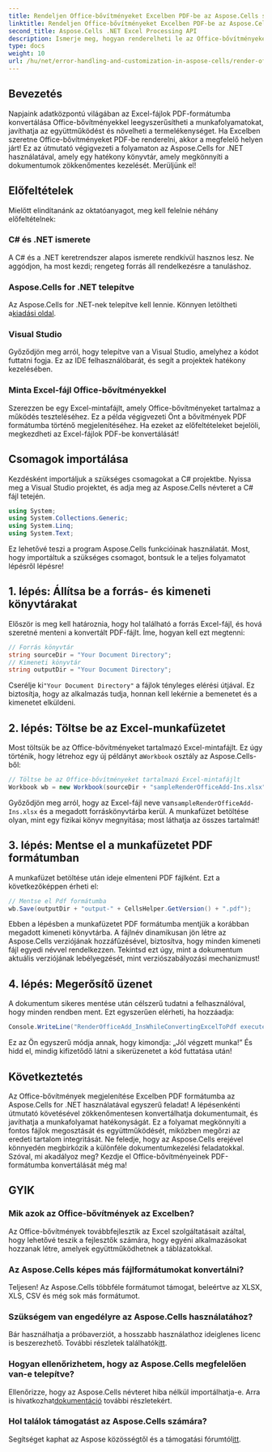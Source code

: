 ```yaml
---
title: Rendeljen Office-bővítményeket Excelben PDF-be az Aspose.Cells segítségével
linktitle: Rendeljen Office-bővítményeket Excelben PDF-be az Aspose.Cells segítségével
second_title: Aspose.Cells .NET Excel Processing API
description: Ismerje meg, hogyan renderelheti le az Office-bővítményeket az Excelben PDF formátumba az Aspose.Cells for .NET használatával. Kövesse lépésenkénti oktatóanyagunkat a hatékony dokumentumátalakítás érdekében.
type: docs
weight: 10
url: /hu/net/error-handling-and-customization-in-aspose-cells/render-office-add-ins/
---
```

## Bevezetés
Napjaink adatközpontú világában az Excel-fájlok PDF-formátumba konvertálása Office-bővítményekkel leegyszerűsítheti a munkafolyamatokat, javíthatja az együttműködést és növelheti a termelékenységet. Ha Excelben szeretne Office-bővítményeket PDF-be renderelni, akkor a megfelelő helyen járt! Ez az útmutató végigvezeti a folyamaton az Aspose.Cells for .NET használatával, amely egy hatékony könyvtár, amely megkönnyíti a dokumentumok zökkenőmentes kezelését. Merüljünk el!
## Előfeltételek
Mielőtt elindítanánk az oktatóanyagot, meg kell felelnie néhány előfeltételnek:
### C# és .NET ismerete
A C# és a .NET keretrendszer alapos ismerete rendkívül hasznos lesz. Ne aggódjon, ha most kezdi; rengeteg forrás áll rendelkezésre a tanuláshoz.
### Aspose.Cells for .NET telepítve
 Az Aspose.Cells for .NET-nek telepítve kell lennie. Könnyen letöltheti a[kiadási oldal](https://releases.aspose.com/cells/net/). 
### Visual Studio
Győződjön meg arról, hogy telepítve van a Visual Studio, amelyhez a kódot futtatni fogja. Ez az IDE felhasználóbarát, és segít a projektek hatékony kezelésében.
### Minta Excel-fájl Office-bővítményekkel
Szerezzen be egy Excel-mintafájlt, amely Office-bővítményeket tartalmaz a működés teszteléséhez. Ez a példa végigvezeti Önt a bővítmények PDF formátumba történő megjelenítéséhez.
Ha ezeket az előfeltételeket bejelöli, megkezdheti az Excel-fájlok PDF-be konvertálását!
## Csomagok importálása
Kezdésként importáljuk a szükséges csomagokat a C# projektbe. Nyissa meg a Visual Studio projektet, és adja meg az Aspose.Cells névteret a C# fájl tetején.
```csharp
using System;
using System.Collections.Generic;
using System.Linq;
using System.Text;
```
Ez lehetővé teszi a program Aspose.Cells funkcióinak használatát. Most, hogy importáltuk a szükséges csomagot, bontsuk le a teljes folyamatot lépésről lépésre!
## 1. lépés: Állítsa be a forrás- és kimeneti könyvtárakat
Először is meg kell határoznia, hogy hol található a forrás Excel-fájl, és hová szeretné menteni a konvertált PDF-fájlt. Íme, hogyan kell ezt megtenni:
```csharp
// Forrás könyvtár
string sourceDir = "Your Document Directory";
// Kimeneti könyvtár
string outputDir = "Your Document Directory";
```
 Cserélje ki`"Your Document Directory"` a fájlok tényleges elérési útjával. Ez biztosítja, hogy az alkalmazás tudja, honnan kell lekérnie a bemenetet és a kimenetet elküldeni.
## 2. lépés: Töltse be az Excel-munkafüzetet
 Most töltsük be az Office-bővítményeket tartalmazó Excel-mintafájlt. Ez úgy történik, hogy létrehoz egy új példányt a`Workbook` osztály az Aspose.Cells-ből:
```csharp
// Töltse be az Office-bővítményeket tartalmazó Excel-mintafájlt
Workbook wb = new Workbook(sourceDir + "sampleRenderOfficeAdd-Ins.xlsx");
```
 Győződjön meg arról, hogy az Excel-fájl neve van`sampleRenderOfficeAdd-Ins.xlsx` és a megadott forráskönyvtárba kerül. A munkafüzet betöltése olyan, mint egy fizikai könyv megnyitása; most láthatja az összes tartalmát!
## 3. lépés: Mentse el a munkafüzetet PDF formátumban
A munkafüzet betöltése után ideje elmenteni PDF fájlként. Ezt a következőképpen érheti el:
```csharp
// Mentse el Pdf formátumba
wb.Save(outputDir + "output-" + CellsHelper.GetVersion() + ".pdf");
```
Ebben a lépésben a munkafüzetet PDF formátumba mentjük a korábban megadott kimeneti könyvtárba. A fájlnév dinamikusan jön létre az Aspose.Cells verziójának hozzáfűzésével, biztosítva, hogy minden kimeneti fájl egyedi névvel rendelkezzen. Tekintsd ezt úgy, mint a dokumentum aktuális verziójának lebélyegzését, mint verziószabályozási mechanizmust!
## 4. lépés: Megerősítő üzenet
A dokumentum sikeres mentése után célszerű tudatni a felhasználóval, hogy minden rendben ment. Ezt egyszerűen elérheti, ha hozzáadja:
```csharp
Console.WriteLine("RenderOfficeAdd_InsWhileConvertingExcelToPdf executed successfully.");
```
Ez az Ön egyszerű módja annak, hogy kimondja: „Jól végzett munka!” És hidd el, mindig kifizetődő látni a sikerüzenetet a kód futtatása után!
## Következtetés
Az Office-bővítmények megjelenítése Excelben PDF formátumba az Aspose.Cells for .NET használatával egyszerű feladat! A lépésenkénti útmutató követésével zökkenőmentesen konvertálhatja dokumentumait, és javíthatja a munkafolyamat hatékonyságát. Ez a folyamat megkönnyíti a fontos fájlok megosztását és együttműködését, miközben megőrzi az eredeti tartalom integritását. 
Ne feledje, hogy az Aspose.Cells erejével könnyedén megbirkózik a különféle dokumentumkezelési feladatokkal. Szóval, mi akadályoz meg? Kezdje el Office-bővítményeinek PDF-formátumba konvertálását még ma!
## GYIK
### Mik azok az Office-bővítmények az Excelben?
Az Office-bővítmények továbbfejlesztik az Excel szolgáltatásait azáltal, hogy lehetővé teszik a fejlesztők számára, hogy egyéni alkalmazásokat hozzanak létre, amelyek együttműködhetnek a táblázatokkal.
### Az Aspose.Cells képes más fájlformátumokat konvertálni?
Teljesen! Az Aspose.Cells többféle formátumot támogat, beleértve az XLSX, XLS, CSV és még sok más formátumot.
### Szükségem van engedélyre az Aspose.Cells használatához?
Bár használhatja a próbaverziót, a hosszabb használathoz ideiglenes licenc is beszerezhető. További részletek találhatók[itt](https://purchase.aspose.com/temporary-license/).
### Hogyan ellenőrizhetem, hogy az Aspose.Cells megfelelően van-e telepítve?
 Ellenőrizze, hogy az Aspose.Cells névteret hiba nélkül importálhatja-e. Arra is hivatkozhat[dokumentáció](https://reference.aspose.com/cells/net/) további részletekért.
### Hol találok támogatást az Aspose.Cells számára?
 Segítséget kaphat az Aspose közösségtől és a támogatási fórumtól[itt](https://forum.aspose.com/c/cells/9).